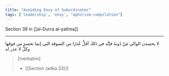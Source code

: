 ```yaml
---
title: "Avoiding Envy of Subordinates"
tags: ['leadership', 'envy', "aphorism-compilation"]
---
```


 Section 39 in [[al-Durra al-yatīma]]

---
لا يحسدن الوالي مَنْ دُونهُ فإنَّه في ذَلكَ أقلُّ عُذرًا من السوقة التي إنما تحسد من فوقها وكلٌّ لا عذر له

> [!verbatim]
> - [[Section (adka.33)]]
